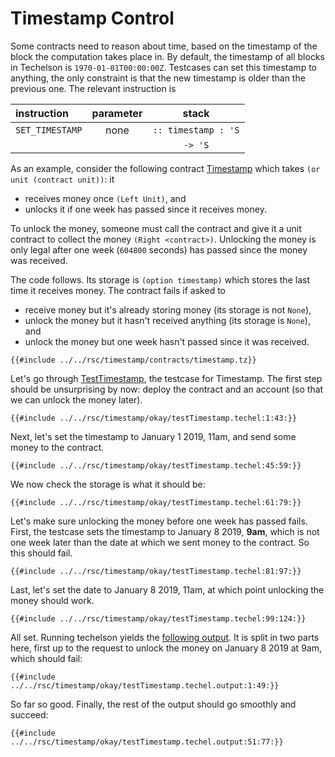 # Timestamp Control

Some contracts need to reason about time, based on the timestamp of the block the computation takes
place in. By default, the timestamp of all blocks in Techelson is `1970-01-01T00:00:00Z`. Testcases
can set this timestamp to anything, the only constraint is that the new timestamp is older than the
previous one. The relevant instruction is

| instruction | parameter | stack |
|:---|:---:|:---:|
| `SET_TIMESTAMP` | none | `:: timestamp : 'S` |
|                 |      | `-> 'S`             |

As an example, consider the following contract [Timestamp] which takes `(or unit (contract unit))`:
it

- receives money once `(Left Unit)`, and
- unlocks it if one week has passed since it receives money.

To unlock the money, someone must call the contract and give it a unit contract to collect the
money `(Right <contract>)`. Unlocking the money is only legal after one week (`604800` seconds) has
passed since the money was received.

The code follows. Its storage is `(option timestamp)` which stores the last time it receives money.
The contract fails if asked to

- receive money but it's already storing money (its storage is not `None`),
- unlock the money but it hasn't received anything (its storage is `None`), and
- unlock the money but one week hasn't passed since it was received.

```mic, ignore
{{#include ../../rsc/timestamp/contracts/timestamp.tz}}
```

Let's go through [TestTimestamp], the testcase for Timestamp. The first step should be unsurprising
by now: deploy the contract and an account (so that we can unlock the money later).

```mic, ignore
{{#include ../../rsc/timestamp/okay/testTimestamp.techel:1:43:}}
```

Next, let's set the timestamp to January 1 2019, 11am, and send some money to the contract.

```mic, ignore
{{#include ../../rsc/timestamp/okay/testTimestamp.techel:45:59:}}
```

We now check the storage is what it should be:

```mic, ignore
{{#include ../../rsc/timestamp/okay/testTimestamp.techel:61:79:}}
```

Let's make sure unlocking the money before one week has passed fails. First, the testcase sets the
timestamp to January 8 2019, **9am**, which is not one week later than the date at which we sent
money to the contract. So this should fail.

```mic, ignore
{{#include ../../rsc/timestamp/okay/testTimestamp.techel:81:97:}}
```

Last, let's set the date to January 8 2019, 11am, at which point unlocking the money should work.

```mic, ignore
{{#include ../../rsc/timestamp/okay/testTimestamp.techel:99:124:}}
```

All set. Running techelson yields the [following output]. It is split in two parts here, first up
to the request to unlock the money on January 8 2019 at 9am, which should fail:

```
{{#include ../../rsc/timestamp/okay/testTimestamp.techel.output:1:49:}}
```

So far so good. Finally, the rest of the output should go smoothly and succeed:

```
{{#include ../../rsc/timestamp/okay/testTimestamp.techel.output:51:77:}}
```

[Timestamp]: ../../rsc/timestamp/contracts/timestamp.tz (Timestamp contract)
[TestTimestamp]: ../../rsc/timestamp/okay/testTimestamp.techel (TestTimestamp testcase)
[following output]: ../../rsc/timestamp/okay/testTimestamp.techel.output (Techelson's output)